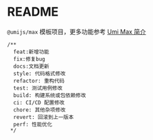 # README

`@umijs/max` 模板项目，更多功能参考 [Umi Max 简介](https://umijs.org/docs/max/introduce)

```
/**
  feat:新增功能
  fix:修复bug
  docs:文档更新
  style: 代码格式修改
  refactor: 重构代码
  test: 测试用例修改
  build: 构建系统或包依赖修改
  ci: CI/CD 配置修改
  chore: 其他杂项修改
  revert: 回滚到上一版本
  perf: 性能优化
 */


```
